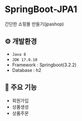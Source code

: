 # SpringBoot-JPA1
간단한 쇼핑몰 만들기(jpashop)

## ⚙️ 개발환경
- `Java 8`
- `JDK 17.0.10`
- Framework : Springboot(3.2.2)
- Database : h2

## 📌 주요 기능
- 회원가입
- 상품생성
- 상품주문
